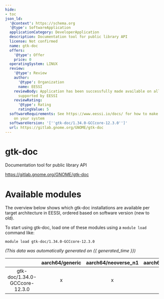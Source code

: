 ```yaml
---
hide:
- toc
json_ld:
  '@context': https://schema.org
  '@type': SoftwareApplication
  applicationCategory: DeveloperApplication
  description: Documentation tool for public library API
  license: Not confirmed
  name: gtk-doc
  offers:
    '@type': Offer
    price: 0
  operatingSystem: LINUX
  review:
    '@type': Review
    author:
      '@type': Organization
      name: EESSI
    reviewBody: Application has been successfully made available on all architectures
      supported by EESSI
    reviewRating:
      '@type': Rating
      ratingValue: 5
  softwareRequirements: See https://www.eessi.io/docs/ for how to make EESSI available
    on your system
  softwareVersion: '[''gtk-doc/1.34.0-GCCcore-12.3.0'']'
  url: https://gitlab.gnome.org/GNOME/gtk-doc
---
```


gtk-doc
=======


Documentation tool for public library API

https://gitlab.gnome.org/GNOME/gtk-doc
# Available modules


The overview below shows which gtk-doc installations are available per target architecture in EESSI, ordered based on software version (new to old).

To start using gtk-doc, load one of these modules using a `module load` command like:

```shell
module load gtk-doc/1.34.0-GCCcore-12.3.0
```

*(This data was automatically generated on {{ generated_time }})*  

| |aarch64/generic|aarch64/neoverse_n1|aarch64/neoverse_v1|x86_64/generic|x86_64/amd/zen2|x86_64/amd/zen3|x86_64/amd/zen4|x86_64/intel/haswell|x86_64/intel/skylake_avx512|
| :---: | :---: | :---: | :---: | :---: | :---: | :---: | :---: | :---: | :---: |
|gtk-doc/1.34.0-GCCcore-12.3.0|x|x|x|x|x|x|x|x|x|
